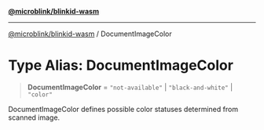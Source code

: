 [**@microblink/blinkid-wasm**](../README.md)

***

[@microblink/blinkid-wasm](../README.md) / DocumentImageColor

# Type Alias: DocumentImageColor

> **DocumentImageColor** = `"not-available"` \| `"black-and-white"` \| `"color"`

DocumentImageColor defines possible color statuses determined from scanned
image.
